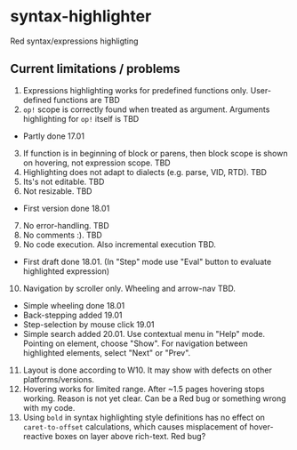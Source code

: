 # syntax-highlighter
Red syntax/expressions highligting

## Current limitations / problems
1. Expressions highlighting works for predefined functions only. User-defined functions are TBD
2. `op!` scope is correctly found when treated as argument. Arguments highlighting for `op!` itself is TBD
  * Partly done 17.01
3. If function is in beginning of block or parens, then block scope is shown on hovering, not expression scope. TBD
4. Highlighting does not adapt to dialects (e.g. parse, VID, RTD). TBD
5. Its's not editable. TBD
6. Not resizable. TBD
  * First version done 18.01
7. No error-handling. TBD
8. No comments :). TBD
9. No code execution. Also incremental execution TBD. 
  * First draft done 18.01. (In "Step" mode use "Eval" button to evaluate highlighted expression)
10. Navigation by scroller only. Wheeling and arrow-nav TBD. 
  * Simple wheeling done 18.01
  * Back-stepping added 19.01
  * Step-selection by mouse click 19.01
  * Simple search added 20.01. Use contextual menu in "Help" mode. Pointing on element, choose "Show". For navigation between highlighted elements, select "Next" or "Prev".
11. Layout is done according to W10. It may show with defects on other platforms/versions.
12. Hovering works for limited range. After ~1.5 pages hovering stops working. Reason is not yet clear. Can be a Red bug or something wrong with my code.
13. Using `bold` in syntax highlighting style definitions has no effect on `caret-to-offset` calculations, which causes misplacement of hover-reactive boxes on layer above rich-text. Red bug?
